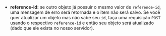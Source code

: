 * **reference-id:** se
outro objeto já possuir o mesmo valor de `reference-id`, uma mensagem de erro
será retornada e o item não será salvo. Se você quer atualizar um objeto mas não
sabe seu `id`, faça uma requisição `POST` usando o respectivo `reference-id`
e então seu objeto será atualizado (dado que ele exista no nosso servidor).
